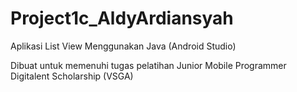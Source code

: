 # Project1c_AldyArdiansyah

Aplikasi List View Menggunakan Java (Android Studio)

Dibuat untuk memenuhi tugas pelatihan Junior Mobile Programmer Digitalent Scholarship (VSGA)
